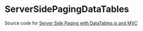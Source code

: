 # ServerSidePagingDataTables
Source code for [Server Side Paging with DataTables.js and MVC](https://datatellblog.wordpress.com/2015/08/01/server-side-paging-with-datatables-net-and-mvc/)
